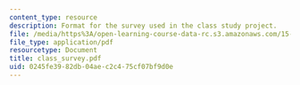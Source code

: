 ```yaml
---
content_type: resource
description: Format for the survey used in the class study project.
file: /media/https%3A/open-learning-course-data-rc.s3.amazonaws.com/15-301-managerial-psychology-laboratory-fall-2004/0245fe3982db04aec2c475cf07bf9d0e_class_survey.pdf
file_type: application/pdf
resourcetype: Document
title: class_survey.pdf
uid: 0245fe39-82db-04ae-c2c4-75cf07bf9d0e
---
```

